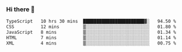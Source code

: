 ### Hi there 👋

<!--
**zhengis-alinur/zhengis-alinur** is a ✨ _special_ ✨ repository because its `README.md` (this file) appears on your GitHub profile.

Here are some ideas to get you started:

- 🔭 I’m currently working on ...
- 🌱 I’m currently learning ...
- 👯 I’m looking to collaborate on ...
- 🤔 I’m looking for help with ...
- 💬 Ask me about ...
- 📫 How to reach me: ...
- 😄 Pronouns: ...
- ⚡ Fun fact: ...
-->

<!--START_SECTION:waka-->

```txt
TypeScript   10 hrs 30 mins  ███████████████████████▓░   94.50 %
CSS          12 mins         ▒░░░░░░░░░░░░░░░░░░░░░░░░   01.80 %
JavaScript   8 mins          ▒░░░░░░░░░░░░░░░░░░░░░░░░   01.34 %
HTML         7 mins          ▒░░░░░░░░░░░░░░░░░░░░░░░░   01.14 %
XML          4 mins          ▒░░░░░░░░░░░░░░░░░░░░░░░░   00.75 %
```

<!--END_SECTION:waka-->
